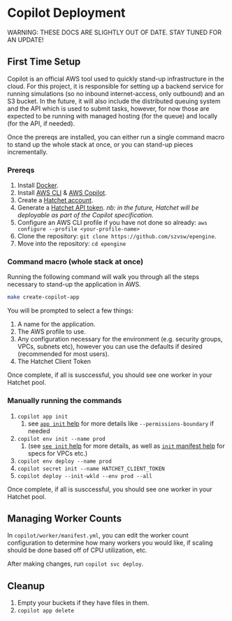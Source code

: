 # Copilot Deployment

WARNING: THESE DOCS ARE SLIGHTLY OUT OF DATE. STAY TUNED FOR AN UPDATE!

## First Time Setup

Copilot is an official AWS tool used to quickly stand-up infrastructure in the cloud. For this project, it is responsible for setting up a backend service for running simulations (so no inbound internet-access, only outbound) and an S3 bucket. In the future, it will also include the distributed queuing system and the API which is used to submit tasks, however, for now those are expected to be running with managed hosting (for the queue) and locally (for the API, if needed).

Once the prereqs are installed, you can either run a single command macro to stand up the whole stack at once, or you can stand-up pieces incrementally.

### Prereqs

1. Install [Docker](https://docs.docker.com/get-started/get-docker/).
1. Install [AWS CLI](https://aws.amazon.com/cli/) & [AWS Copilot](https://aws.github.io/copilot-cli/docs/getting-started/install/).
1. Create a [Hatchet account](https://cloud.onhatchet.run/auth/register).
1. Generate a [Hatchet API token](https://cloud.onhatchet.run/tenant-settings/api-tokens). _nb: in the future, Hatchet will be deployable as part of the Copilot specification._
1. Configure an AWS CLI profile if you have not done so already: `aws configure --profile <your-profile-name>`
1. Clone the repository: `git clone https://github.com/szvsw/epengine`.
1. Move into the repository: `cd epengine`

### Command macro (whole stack at once)

Running the following command will walk you through all the steps necessary to stand-up the application in AWS.

```bash
make create-copilot-app
```

You will be prompted to select a few things:

1. A name for the application.
1. The AWS profile to use.
1. Any configuration necessary for the environment (e.g. security groups, VPCs, subnets etc), however you can use the defaults if desired (recommended for most users).
1. The Hatchet Client Token

Once complete, if all is susccessful, you should see one worker in your Hatchet pool.

### Manually running the commands

1. `copilot app init`
   1. see [`app init` help](https://aws.github.io/copilot-cli/docs/commands/app-init/) for more details like `--permissions-boundary` if needed
1. `copilot env init --name prod`
   1. (see [`see init` help](https://aws.github.io/copilot-cli/docs/commands/env-init/) for more details, as well as [`init` manifest help](https://aws.github.io/copilot-cli/docs/manifest/environment/) for specs for VPCs etc.)
1. `copilot env deploy --name prod`
1. `copilot secret init --name HATCHET_CLIENT_TOKEN`
1. `copilot deploy --init-wkld --env prod --all`

Once complete, if all is susccessful, you should see one worker in your Hatchet pool.

## Managing Worker Counts

In `copilot/worker/manifest.yml`, you can edit the worker count configuration to determine how many workers you would like, if scaling should be done based off of CPU utilization, etc.

After making changes, run `copilot svc deploy`.

## Cleanup

1. Empty your buckets if they have files in them.
1. `copilot app delete`
